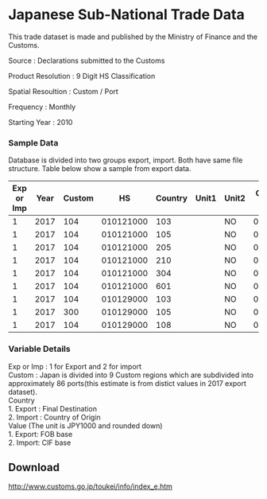 # Japanese Sub-National Trade Data

This trade dataset is made and published by the Ministry of Finance and the Customs.  

Source : Declarations submitted to the Customs  

Product Resolution : 9 Digit HS Classification

Spatial Resoultion : Custom / Port

Frequency : Monthly

Starting Year : 2010

### Sample Data
Database is divided into two groups export, import. Both have same file structure. Table below show a sample from export data. 

| Exp or Imp | Year | Custom | HS        | Country | Unit1 | Unit2 | Quantity1-Year | Quantity2-Year | Value-Year | Quantity1-Jan | Quantity2-Jan | Value-Jan | Quantity1-Feb | Quantity2-Feb | Value-Feb | Quantity1-Mar | Quantity2-Mar | Value-Mar | Quantity1-Apr | Quantity2-Apr | Value-Apr | Quantity1-May | Quantity2-May | Value-May | Quantity1-Jun | Quantity2-Jun | Value-Jun | Quantity1-Jul | Quantity2-Jul | Value-Jul | Quantity1-Aug | Quantity2-Aug | Value-Aug | Quantity1-Sep | Quantity2-Sep | Value-Sep | Quantity1-Oct | Quantity2-Oct | Value-Oct | Quantity1-Nov | Quantity2-Nov | Value-Nov | Quantity1-Dec | Quantity2-Dec | Value-Dec |
|------------|------|--------|-----------|---------|-------|-------|----------------|----------------|------------|---------------|---------------|-----------|---------------|---------------|-----------|---------------|---------------|-----------|---------------|---------------|-----------|---------------|---------------|-----------|---------------|---------------|-----------|---------------|---------------|-----------|---------------|---------------|-----------|---------------|---------------|-----------|---------------|---------------|-----------|---------------|---------------|-----------|---------------|---------------|-----------|
| 1          | 2017 | 104    | 010121000 | 103     |       | NO    | 0              | 3              | 2100       | 0             | 0             | 0         | 0             | 0             | 0         | 0             | 0             | 0         | 0             | 0             | 0         | 0             | 0             | 0         | 0             | 0             | 0         | 0             | 0             | 0         | 0             | 0             | 0         | 0             | 3             | 2100      | 0             | 0             | 0         | 0             | 0             | 0         | 0             | 0             | 0         |
| 1          | 2017 | 104    | 010121000 | 105     |       | NO    | 0              | 2              | 1800       | 0             | 0             | 0         | 0             | 2             | 1800      | 0             | 0             | 0         | 0             | 0             | 0         | 0             | 0             | 0         | 0             | 0             | 0         | 0             | 0             | 0         | 0             | 0             | 0         | 0             | 0             | 0         | 0             | 0             | 0         | 0             | 0             | 0         | 0             | 0             | 0         |
| 1          | 2017 | 104    | 010121000 | 205     |       | NO    | 0              | 6              | 84220      | 0             | 2             | 28202     | 0             | 0             | 0         | 0             | 0             | 0         | 0             | 0             | 0         | 0             | 0             | 0         | 0             | 0             | 0         | 0             | 0             | 0         | 0             | 0             | 0         | 0             | 0             | 0         | 0             | 2             | 6296      | 0             | 0             | 0         | 0             | 2             | 49722     |
| 1          | 2017 | 104    | 010121000 | 210     |       | NO    | 0              | 1              | 11674      | 0             | 1             | 11674     | 0             | 0             | 0         | 0             | 0             | 0         | 0             | 0             | 0         | 0             | 0             | 0         | 0             | 0             | 0         | 0             | 0             | 0         | 0             | 0             | 0         | 0             | 0             | 0         | 0             | 0             | 0         | 0             | 0             | 0         | 0             | 0             | 0         |
| 1          | 2017 | 104    | 010121000 | 304     |       | NO    | 0              | 1              | 1138       | 0             | 0             | 0         | 0             | 0             | 0         | 0             | 0             | 0         | 0             | 0             | 0         | 0             | 0             | 0         | 0             | 0             | 0         | 0             | 0             | 0         | 0             | 0             | 0         | 0             | 0             | 0         | 0             | 0             | 0         | 0             | 1             | 1138      | 0             | 0             | 0         |
| 1          | 2017 | 104    | 010121000 | 601     |       | NO    | 0              | 6              | 1041487    | 0             | 0             | 0         | 0             | 1             | 2582      | 0             | 0             | 0         | 0             | 0             | 0         | 0             | 0             | 0         | 0             | 0             | 0         | 0             | 3             | 1027528   | 0             | 0             | 0         | 0             | 0             | 0         | 0             | 0             | 0         | 0             | 0             | 0         | 0             | 2             | 11377     |
| 1          | 2017 | 104    | 010129000 | 103     |       | NO    | 0              | 6              | 40200      | 0             | 0             | 0         | 0             | 0             | 0         | 0             | 0             | 0         | 0             | 0             | 0         | 0             | 0             | 0         | 0             | 0             | 0         | 0             | 0             | 0         | 0             | 0             | 0         | 0             | 6             | 40200     | 0             | 0             | 0         | 0             | 0             | 0         | 0             | 0             | 0         |
| 1          | 2017 | 300    | 010129000 | 105     |       | NO    | 0              | 24             | 20972      | 0             | 0             | 0         | 0             | 0             | 0         | 0             | 12            | 10486     | 0             | 0             | 0         | 0             | 0             | 0         | 0             | 0             | 0         | 0             | 0             | 0         | 0             | 12            | 10486     | 0             | 0             | 0         | 0             | 0             | 0         | 0             | 0             | 0         | 0             | 0             | 0         |
| 1          | 2017 | 104    | 010129000 | 108     |       | NO    | 0              | 5              | 107479     | 0             | 0             | 0         | 0             | 0             | 0         | 0             | 0             | 0         | 0             | 0             | 0         | 0             | 0             | 0         | 0             | 0             | 0         | 0             | 0             | 0         | 0             | 0             | 0         | 0             | 3             | 1479      | 0             | 1             | 40000     | 0             | 0             | 0         | 0             | 1             | 66000     |

### Variable Details
Exp or Imp : 1 for Export and 2 for import  
Custom : Japan is divided into 9 Custom regions which are subdivided into approximately 86 ports(this estimate is from distict values in 2017 export dataset).  
Country  
    1. Export : Final Destination  
    2. Import : Country of Origin  
Value (The unit is JPY1000 and rounded down)  
    1. Export: FOB base  
    2. Import: CIF base  
  

## Download 
http://www.customs.go.jp/toukei/info/index_e.htm

